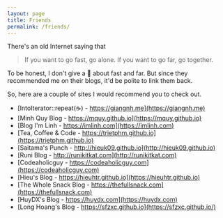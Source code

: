 ```yaml
---
layout: page
title: Friends
permalink: /friends/
---
```


There's an old Internet saying that

> If you want to go fast, go alone. If you want to go far, go together.

To be honest, I don't give a 💩 about fast and far. But since they
recommended me on their blogs, it'd be polite to link them back.

So, here are a couple of sites I would recommend you to check out.

- [IntoIterator::repeat(☕️) - https://giangnh.me](https://giangnh.me)
- [Minh Quy Blog - https://mquy.github.io](https://mquy.github.io)
- [Blog I'm Linh - https://imlinh.com](https://imlinh.com)
- [Tea, Coffee & Code - https://trietphm.github.io](https://trietphm.github.io)
- [Saitama's Punch - http://hieuk09.github.io](http://hieuk09.github.io)
- [Runi Blog - http://runikitkat.com](http://runikitkat.com)
- [Codeaholicguy - https://codeaholicguy.com](https://codeaholicguy.com)
- [Hieu's Blog - https://hieuhtr.github.io](https://hieuhtr.github.io)
- [The Whole Snack Blog - https://thefullsnack.com](https://thefullsnack.com)
- [HuyDX's Blog - https://huydx.com](https://huydx.com)
- [Long Hoang's Blog - https://sfzxc.github.io](https://sfzxc.github.io/)
